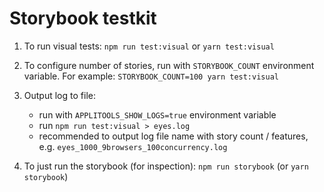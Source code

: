 # Storybook testkit

1. To run visual tests: `npm run test:visual` or `yarn test:visual`

1. To configure number of stories, run with `STORYBOOK_COUNT` environment variable. For example: `STORYBOOK_COUNT=100 yarn test:visual`

1. Output log to file:
    * run with `APPLITOOLS_SHOW_LOGS=true` environment variable
    * run `npm run test:visual > eyes.log`
    * recommended to output log file name with story count / features, e.g. `eyes_1000_9browsers_100concurrency.log`

1. To just run the storybook (for inspection): `npm run storybook` (or `yarn storybook`)

